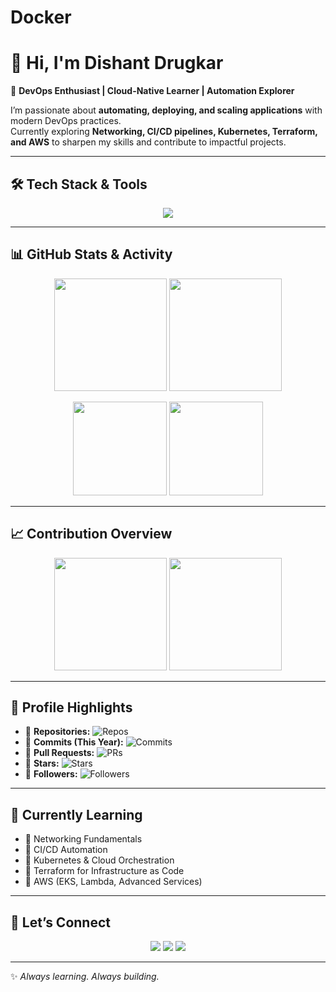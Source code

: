 # Docker

# 👋 Hi, I'm Dishant Drugkar  

🚀 **DevOps Enthusiast | Cloud-Native Learner | Automation Explorer**  

I’m passionate about **automating, deploying, and scaling applications** with modern DevOps practices.  
Currently exploring **Networking, CI/CD pipelines, Kubernetes, Terraform, and AWS** to sharpen my skills and contribute to impactful projects.  

---

## 🛠️ Tech Stack & Tools  

<p align="center">
  <img src="https://skillicons.dev/icons?i=bash,python,docker,kubernetes,aws,terraform,jenkins,linux,prometheus,grafana" />
</p>  

---

## 📊 GitHub Stats & Activity  

<p align="center">
  <img src="https://github-readme-stats.vercel.app/api?username=DishantDrugkar&show_icons=true&theme=radical" height="180" />
  <img src="https://github-readme-stats.vercel.app/api/top-langs/?username=DishantDrugkar&layout=compact&theme=radical" height="180" />
</p>

<p align="center">
  <img src="https://github-profile-summary-cards.vercel.app/api/cards/repos-per-language?username=DishantDrugkar&theme=radical" height="150" />
  <img src="https://github-profile-summary-cards.vercel.app/api/cards/most-commit-language?username=DishantDrugkar&theme=radical" height="150" />
</p>

---

## 📈 Contribution Overview  

<p align="center">
  <img src="https://github-profile-summary-cards.vercel.app/api/cards/stats?username=DishantDrugkar&theme=radical" height="180" />
  <img src="https://github-profile-summary-cards.vercel.app/api/cards/productive-time?username=DishantDrugkar&theme=radical&utcOffset=5.5" height="180" />
</p>

---

## 🌟 Profile Highlights  

- 🔹 **Repositories:** ![Repos](https://badgen.net/github/repos/DishantDrugkar)  
- 🔹 **Commits (This Year):** ![Commits](https://badgen.net/github/commits/year/DishantDrugkar)  
- 🔹 **Pull Requests:** ![PRs](https://badgen.net/github/prs/DishantDrugkar)  
- 🔹 **Stars:** ![Stars](https://badgen.net/github/stars/DishantDrugkar)  
- 🔹 **Followers:** ![Followers](https://badgen.net/github/followers/DishantDrugkar)  

---

## 📖 Currently Learning  

- 📌 Networking Fundamentals  
- 📌 CI/CD Automation  
- 📌 Kubernetes & Cloud Orchestration  
- 📌 Terraform for Infrastructure as Code  
- 📌 AWS (EKS, Lambda, Advanced Services)  

---

## 🤝 Let’s Connect  

<p align="center">
  <a href="https://www.linkedin.com/in/dishant-drugkar/"><img src="https://img.shields.io/badge/-LinkedIn-blue?style=flat&logo=linkedin" /></a>
  <a href="mailto:dishantdrugkar1@gmail.com"><img src="https://img.shields.io/badge/-Gmail-red?style=flat&logo=gmail" /></a>
  <a href="http://www.dishantdrugkar.in"><img src="https://img.shields.io/badge/-Portfolio-black?style=flat&logo=vercel" /></a>
</p>  

---

✨ *Always learning. Always building.*  
